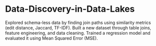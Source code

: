 # Data-Discovery-in-Data-Lakes
Explored schema-less data by finding join paths using similarity metrics (edit distance, Jaccard, TF-IDF). Built a new dataset through table joins, feature engineering, and data cleaning. Trained a regression model and evaluated it using Mean Squared Error (MSE).
